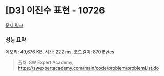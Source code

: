 # [D3] 이진수 표현 - 10726 

[문제 링크](https://swexpertacademy.com/main/code/problem/problemDetail.do?contestProbId=AXRSXf_a9qsDFAXS) 

### 성능 요약

메모리: 49,676 KB, 시간: 222 ms, 코드길이: 870 Bytes



> 출처: SW Expert Academy, https://swexpertacademy.com/main/code/problem/problemList.do